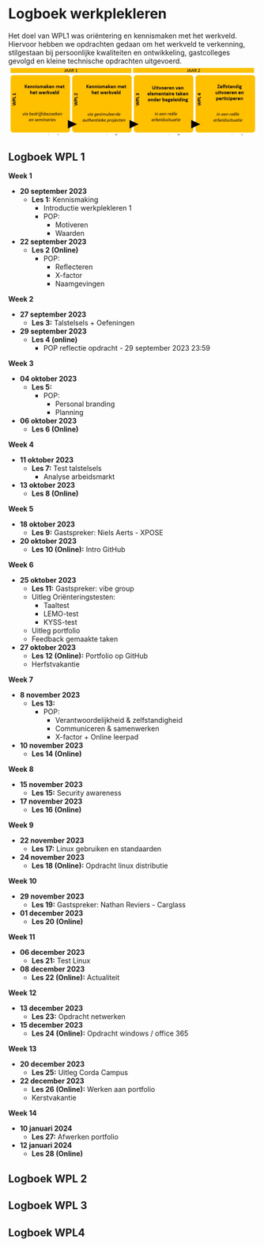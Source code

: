 # Logboek werkplekleren

Het doel van WPL1 was oriëntering en kennismaken met het werkveld.
Hiervoor hebben we opdrachten gedaan om het werkveld te verkenning, stilgestaan bij persoonlijke kwaliteiten en ontwikkeling, gastcolleges gevolgd en kleine technische opdrachten uitgevoerd.
![Alt text](<WhatsApp Image 2024-01-10 at 11.26.22.jpeg>)

## Logboek WPL 1
**Week 1**

- **20 september 2023**
  - **Les 1:** Kennismaking
    - Introductie werkplekleren 1
    - POP:
      - Motiveren
      - Waarden
- **22 september 2023**
  - **Les 2 (Online)**
    - POP:
      - Reflecteren
      - X-factor
      - Naamgevingen

**Week 2**

- **27 september 2023**
  - **Les 3:** Talstelsels + Oefeningen
- **29 september 2023**
  - **Les 4 (online)**
    - POP reflectie opdracht - 29 september 2023 23:59

**Week 3**

- **04 oktober 2023**
  - **Les 5:**
    - POP:
      - Personal branding
      - Planning
- **06 oktober 2023**
  - **Les 6 (Online)**

**Week 4**

- **11 oktober 2023**
  - **Les 7:** Test talstelsels
    - Analyse arbeidsmarkt
- **13 oktober 2023**
  - **Les 8 (Online)**

**Week 5**

- **18 oktober 2023**
  - **Les 9:** Gastspreker: Niels Aerts - XPOSE
- **20 oktober 2023**
  - **Les 10 (Online):** Intro GitHub

**Week 6**

- **25 oktober 2023**
  - **Les 11:** Gastspreker: vibe group
  - Uitleg Oriënteringstesten:
    - Taaltest
    - LEMO-test
    - KYSS-test
  - Uitleg portfolio
  - Feedback gemaakte taken
- **27 oktober 2023**
  - **Les 12 (Online):** Portfolio op GitHub
  - Herfstvakantie

**Week 7**

- **8 november 2023**
  - **Les 13:**
    - POP:
      - Verantwoordelijkheid & zelfstandigheid
      - Communiceren & samenwerken
      - X-factor + Online leerpad
- **10 november 2023**
  - **Les 14 (Online)**

**Week 8**

- **15 november 2023**
  - **Les 15:** Security awareness
- **17 november 2023**
  - **Les 16 (Online)**

**Week 9**

- **22 november 2023**
  - **Les 17:** Linux gebruiken en standaarden
- **24 november 2023**
  - **Les 18 (Online):** Opdracht linux distributie

**Week 10**

- **29 november 2023**
  - **Les 19:** Gastspreker: Nathan Reviers - Carglass
- **01 december 2023**
  - **Les 20 (Online)**

**Week 11**

- **06 december 2023**
  - **Les 21:** Test Linux
- **08 december 2023**
  - **Les 22 (Online):** Actualiteit

**Week 12**

- **13 december 2023**
  - **Les 23:** Opdracht netwerken
- **15 december 2023**
  - **Les 24 (Online):** Opdracht windows / office 365

**Week 13**

- **20 december 2023**
  - **Les 25:** Uitleg Corda Campus
- **22 december 2023**
  - **Les 26 (Online):** Werken aan portfolio
  - Kerstvakantie

**Week 14**

- **10 januari 2024**
  - **Les 27:** Afwerken portfolio
- **12 januari 2024**
  - **Les 28 (Online)**



## Logboek WPL 2

## Logboek WPL 3

## Logboek WPL4